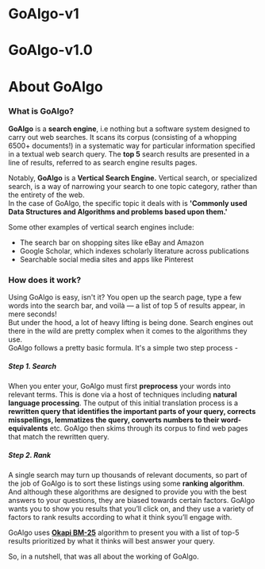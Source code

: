 # GoAlgo-v1
# GoAlgo-v1.0

**About GoAlgo**
================

  

### What is GoAlgo?

**GoAlgo** is a **search engine**, i.e nothing but a software system designed to carry out web searches. It scans its corpus (consisting of a whopping 6500+ documents!) in a systematic way for particular information specified in a textual web search query. The **top 5** search results are presented in a line of results, referred to as search engine results pages.  

Notably, **GoAlgo** is a **Vertical Search Engine.** Vertical search, or specialized search, is a way of narrowing your search to one topic category, rather than the entirety of the web.  
In the case of GoAlgo, the specific topic it deals with is **'Commonly used Data Structures and Algorithms and problems based upon them.'**

Some other examples of vertical search engines include:

*   The search bar on shopping sites like eBay and Amazon
*   Google Scholar, which indexes scholarly literature across publications
*   Searchable social media sites and apps like Pinterest

### How does it work?

Using GoAlgo is easy, isn't it? You open up the search page, type a few words into the search bar, and voilà — a list of top 5 of results appear, in mere seconds!  
But under the hood, a lot of heavy lifting is being done. Search engines out there in the wild are pretty complex when it comes to the algorithms they use.  
GoAlgo follows a pretty basic formula. It's a simple two step process -

  

##### Step 1. Search

When you enter your, GoAlgo must first **preprocess** your words into relevant terms. This is done via a host of techniques including **natural language processing**. The output of this initial translation process is a **rewritten query that identifies the important parts of your query, corrects misspellings, lemmatizes the query, converts numbers to their word-equivalents** etc. GoAlgo then skims through its corpus to find web pages that match the rewritten query.

  

##### Step 2. Rank

A single search may turn up thousands of relevant documents, so part of the job of GoAlgo is to sort these listings using some **ranking algorithm**. And although these algorithms are designed to provide you with the best answers to your questions, they are biased towards certain factors. GoAlgo wants you to show you results that you’ll click on, and they use a variety of factors to rank results according to what it think syou’ll engage with.

GoAlgo uses [**Okapi BM-25**](https://en.wikipedia.org/wiki/Okapi_BM25) algorithm to present you with a list of top-5 results prioritized by what it thinks will best answer your query.  
  
So, in a nutshell, that was all about the working of GoAlgo.  
  

